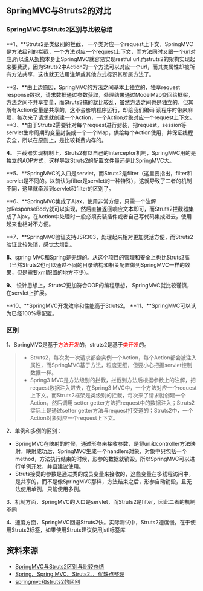 ## SpringMVC与Struts2的对比

### SpringMVC与Struts2区别与比较总结

**1、**Struts2是类级别的拦截， 一个类对应一个request上下文，SpringMVC是方法级别的拦截，一个方法对应一个request上下文，而方法同时又跟一个url对应,所以说从[架构](http://lib.csdn.net/base/architecture)本身上SpringMVC就容易实现restful url,而struts2的架构实现起来要费劲，因为Struts2中Action的一个方法可以对应一个url，而其类属性却被所有方法共享，这也就无法用注解或其他方式标识其所属方法了。

**2、**由上边原因，SpringMVC的方法之间基本上独立的，独享request response数据，请求数据通过参数获取，处理结果通过ModelMap交回给框架，方法之间不共享变量，而Struts2搞的就比较乱，虽然方法之间也是独立的，但其所有Action变量是共享的，这不会影响程序运行，却给我们编码 读程序时带来麻烦，每次来了请求就创建一个Action，一个Action对象对应一个request上下文。
**3、**由于Struts2需要针对每个request进行封装，把request，session等servlet生命周期的变量封装成一个一个Map，供给每个Action使用，并保证线程安全，所以在原则上，是比较耗费内存的。

**4、** 拦截器实现机制上，Struts2有以自己的interceptor机制，SpringMVC用的是独立的AOP方式，这样导致Struts2的配置文件量还是比SpringMVC大。

**5、**SpringMVC的入口是servlet，而Struts2是filter（这里要指出，filter和servlet是不同的。以前认为filter是servlet的一种特殊），这就导致了二者的机制不同，这里就牵涉到servlet和filter的区别了。

**6、**SpringMVC集成了Ajax，使用非常方便，只需一个注解@ResponseBody就可以实现，然后直接返回响应文本即可，而Struts2拦截器集成了Ajax，在Action中处理时一般必须安装插件或者自己写代码集成进去，使用起来也相对不方便。

**7、**SpringMVC验证支持JSR303，处理起来相对更加灵活方便，而Struts2验证比较繁琐，感觉太烦乱。

**8、**[spring](http://lib.csdn.net/base/javaee) MVC和Spring是无缝的。从这个项目的管理和安全上也比Struts2高（当然Struts2也可以通过不同的目录结构和相关配置做到SpringMVC一样的效果，但是需要xml配置的地方不少）。

**9、** 设计思想上，Struts2更加符合OOP的编程思想， SpringMVC就比较谨慎，在servlet上扩展。

**10、**SpringMVC开发效率和性能高于Struts2。
**11、**SpringMVC可以认为已经100%零配置。





### **区别**

1、SpringMVC是基于<font color=red>方法开发</font>的，struts2是基于<font color=red>类开发</font>的。

>- Struts2，每次发一次请求都会实例一个Action，每个Action都会被注入属性，而SpringMVC基于方法，粒度更细，但要小心把握servlet控制数据一样。
>- Spring3 MVC是方法级别的拦截，拦截到方法后根据参数上的注解，把request数据注入进去，在Spring3 MVC中，一个方法对应一个request上下文。而Struts2框架是类级别的拦截，每次来了请求就创建一个Action，然后调用 setter getter方法把request中的数据注入；Struts2实际上是通过setter getter方法与request打交道的；Struts2中，一个Action对象对应一个request上下文。

2、单例和多例的区别：

- SpringMVC在映射的时候，通过形参来接收参数，是将url和controller方法映射，映射成功后，SpringMVC生成一个handlers对象，对象中只包括一个method，方法执行结束的时候，形参的数据就销毁。所以SpringMVC可以进行单例开发，并且建议使用。
- Struts接受的参数是通过类的成员变量来接收的，这些变量在多线程访问中，是共享的，而不是像SpringMVC那样，方法结束之后，形参自动销毁，且无法使用单例，只能使用多例。

3、机制方面，SpringMVC的入口是servlet，而Struts2是filter，因此二者的机制不同

4、速度方面，SpringMVC回避Struts2快。实际测试中，Struts2速度慢，在于使用Struts2标签，如果使用Struts建议使用jstl标签库







## 资料来源

- [SpringMVC与Struts2区别与比较总结](http://blog.csdn.net/chenleixing/article/details/44570681)
- [Spring、Spring MVC、Struts2、、优缺点整理](http://blog.csdn.net/inaoen/article/details/43794505)
- [springmvc和struts2的区别](http://www.cnblogs.com/airsen/p/6108519.html)